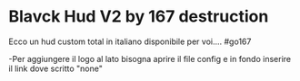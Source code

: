 # Blavck Hud V2 by 167 destruction
 Ecco un hud custom total in italiano disponibile per voi.... #go167

 -Per aggiungere il logo al lato bisogna aprire il file config e in fondo inserire il link dove scritto "none"
